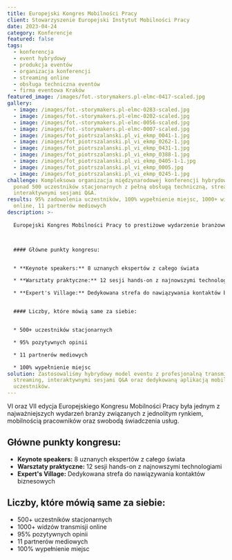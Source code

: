 ```yaml
---
title: Europejski Kongres Mobilności Pracy
client: Stowarzyszenie Europejski Instytut Mobilności Pracy
date: 2023-04-24
category: Konferencje
featured: false
tags:
  - konferencja
  - event hybrydowy
  - produkcja eventów
  - organizacja konferencji
  - streaming online
  - obsługa techniczna eventów
  - firma eventowa Kraków
featured_image: /images/fot.-storymakers.pl-elmc-0417-scaled.jpg
gallery:
  - image: /images/fot.-storymakers.pl-elmc-0283-scaled.jpg
  - image: /images/fot.-storymakers.pl-elmc-0202-scaled.jpg
  - image: /images/fot.-storymakers.pl-elmc-0056-scaled.jpg
  - image: /images/fot.-storymakers.pl-elmc-0007-scaled.jpg
  - image: /images/fot_piotrszalanski.pl_vi_ekmp_0041-1.jpg
  - image: /images/fot_piotrszalanski.pl_vi_ekmp_0262-1.jpg
  - image: /images/fot_piotrszalanski.pl_vi_ekmp_0431-1.jpg
  - image: /images/fot_piotrszalanski.pl_vi_ekmp_0388-1.jpg
  - image: /images/fot_piotrszalanski.pl_vi_ekmp_0405-1-1.jpg
  - image: /images/fot_piotrszalanski.pl_vi_ekmp_0005.jpg
  - image: /images/fot_piotrszalanski.pl_vi_ekmp_0245-1.jpg
challenge: Kompleksowa organizacja międzynarodowej konferencji hybrydowej dla
  ponad 500 uczestników stacjonarnych z pełną obsługą techniczną, streamingiem i
  interaktywnymi sesjami Q&A.
results: 95% zadowolenia uczestników, 100% wypełnienie miejsc, 1000+ widzów
  online, 11 partnerów mediowych
description: >-
  
  Europejski Kongres Mobilności Pracy to prestiżowe wydarzenie branżowe, które zgromadziło liderów rynku, ekspertów i przedstawicieli firm z całej Europy. Kapitanie.com odpowiadało za produkcję, multimedia, oświetlenie, nagłośnienie oraz obsługę techniczną konferencji, zapewniając najwyższy standard realizacji i widoczność online.



  #### Główne punkty kongresu:


  * **Keynote speakers:** 8 uznanych ekspertów z całego świata

  * **Warsztaty praktyczne:** 12 sesji hands-on z najnowszymi technologiami  

  * **Expert's Village:** Dedykowana strefa do nawiązywania kontaktów biznesowych


  #### Liczby, które mówią same za siebie:


  * 500+ uczestników stacjonarnych

  * 95% pozytywnych opinii

  * 11 partnerów mediowych

  * 100% wypełnienie miejsc
solution: Zastosowaliśmy hybrydowy model eventu z profesjonalną transmisją
  streaming, interaktywnymi sesjami Q&A oraz dedykowaną aplikacją mobilną dla
  uczestników.
---
```

VI oraz VII edycja Europejskiego Kongresu Mobilności Pracy była jednym z najważniejszych wydarzeń branży związanych z jednolitym rynkiem, mobilnością pracowników oraz swobodą świadczenia usług.

## Główne punkty kongresu:

* **Keynote speakers:** 8 uznanych ekspertów z całego świata
* **Warsztaty praktyczne:** 12 sesji hands-on z najnowszymi technologiami  
* **Expert's Village:** Dedykowana strefa do nawiązywania kontaktów biznesowych

## Liczby, które mówią same za siebie:

* 500+ uczestników stacjonarnych
* 1000+ widzów transmisji online
* 95% pozytywnych opinii
* 11 partnerów mediowych
* 100% wypełnienie miejsc
